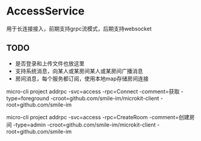 # AccessService
用于长连接接入，前期支持grpc流模式，后期支持websocket


## TODO
- 是否登录和上传文件也放这里
- 支持系统消息，向某人或某房间某人或某房间广播消息
- 房间消息，每个服务都订阅，使用本地map存储房间连接

 micro-cli project addrpc -svc=access -rpc=Connect -comment=获取 -type=foreground -croot=github.com/smile-im/microkit-client -root=github.com/smile-im
 
 micro-cli project addrpc -svc=access -rpc=CreateRoom -comment=创建房间 -type=admin -croot=github.com/smile-im/microkit-client -root=github.com/smile-im